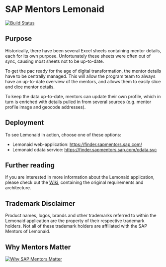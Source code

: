 # SAP Mentors Lemonaid

[![Build Status](https://travis-ci.org/sapmentors/lemonaid.svg?branch=master)](https://travis-ci.org/sapmentors/lemonaid)

## Purpose

Historically, there have been several Excel sheets containing mentor details, each for its own purpose. Unfortunately these sheets were often out of sync, causing most sheets not to be up-to-date. 

To get the pac ready for the age of digital transformation, the mentor details have to be centrally managed. This will allow the program team to always have an up-to-date overview of the mentors, and allows them to easily slice and dice mentor details. 

To keep the data up-to-date, mentors can update their own profile, which in turn is enriched with details pulled in from several sources (e.g. mentor profile image and geocode addresses).

## Deployment

To see Lemonaid in action, choose one of these options:

* Lemonaid web-application: https://finder.sapmentors.sap.com/
* Lemonaid odata service: https://finder.sapmentors.sap.com/odata.svc

## Further reading

If you are interested in more information about the Lemonaid application, please check out the [Wiki](https://github.com/sapmentors/lemonaid/wiki), containing the original requirements and architecture.

## Trademark Disclaimer

Product names, logos, brands and other trademarks referred to within the Lemonaid application are the property of their respective trademark holders. Not all of these trademark holders are affiliated with the SAP Mentors of Lemonaid.

## Why Mentors Matter

[![Why SAP Mentors Matter](http://img.youtube.com/vi/2s06k_wedrI/0.jpg)](https://www.youtube.com/watch?v=wJj7WlKFXao "Why SAP Mentors Matter")
